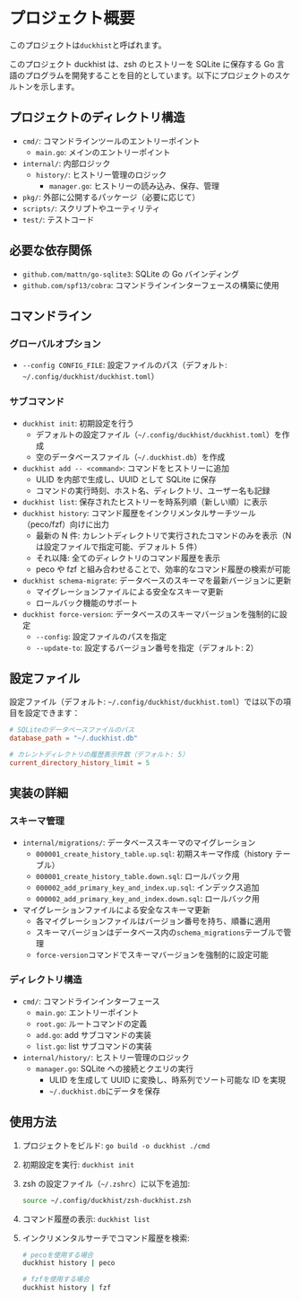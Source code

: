 # プロジェクト概要

このプロジェクトは`duckhist`と呼ばれます。

このプロジェクト duckhist は、zsh のヒストリーを SQLite に保存する Go 言語のプログラムを開発することを目的としています。以下にプロジェクトのスケルトンを示します。

## プロジェクトのディレクトリ構造

- `cmd/`: コマンドラインツールのエントリーポイント
  - `main.go`: メインのエントリーポイント
- `internal/`: 内部ロジック
  - `history/`: ヒストリー管理のロジック
    - `manager.go`: ヒストリーの読み込み、保存、管理
- `pkg/`: 外部に公開するパッケージ（必要に応じて）
- `scripts/`: スクリプトやユーティリティ
- `test/`: テストコード

## 必要な依存関係

- `github.com/mattn/go-sqlite3`: SQLite の Go バインディング
- `github.com/spf13/cobra`: コマンドラインインターフェースの構築に使用

## コマンドライン

### グローバルオプション

- `--config CONFIG_FILE`: 設定ファイルのパス（デフォルト: `~/.config/duckhist/duckhist.toml`）

### サブコマンド

- `duckhist init`: 初期設定を行う
  - デフォルトの設定ファイル（`~/.config/duckhist/duckhist.toml`）を作成
  - 空のデータベースファイル（`~/.duckhist.db`）を作成
- `duckhist add -- <command>`: コマンドをヒストリーに追加
  - ULID を内部で生成し、UUID として SQLite に保存
  - コマンドの実行時刻、ホスト名、ディレクトリ、ユーザー名も記録
- `duckhist list`: 保存されたヒストリーを時系列順（新しい順）に表示
- `duckhist history`: コマンド履歴をインクリメンタルサーチツール（peco/fzf）向けに出力
  - 最新の N 件: カレントディレクトリで実行されたコマンドのみを表示（N は設定ファイルで指定可能、デフォルト 5 件）
  - それ以降: 全てのディレクトリのコマンド履歴を表示
  - peco や fzf と組み合わせることで、効率的なコマンド履歴の検索が可能
- `duckhist schema-migrate`: データベースのスキーマを最新バージョンに更新
  - マイグレーションファイルによる安全なスキーマ更新
  - ロールバック機能のサポート
- `duckhist force-version`: データベースのスキーマバージョンを強制的に設定
  - `--config`: 設定ファイルのパスを指定
  - `--update-to`: 設定するバージョン番号を指定（デフォルト: 2）

## 設定ファイル

設定ファイル（デフォルト: `~/.config/duckhist/duckhist.toml`）では以下の項目を設定できます：

```toml
# SQLiteのデータベースファイルのパス
database_path = "~/.duckhist.db"

# カレントディレクトリの履歴表示件数（デフォルト: 5）
current_directory_history_limit = 5
```

## 実装の詳細

### スキーマ管理

- `internal/migrations/`: データベーススキーマのマイグレーション
  - `000001_create_history_table.up.sql`: 初期スキーマ作成（history テーブル）
  - `000001_create_history_table.down.sql`: ロールバック用
  - `000002_add_primary_key_and_index.up.sql`: インデックス追加
  - `000002_add_primary_key_and_index.down.sql`: ロールバック用
- マイグレーションファイルによる安全なスキーマ更新
  - 各マイグレーションファイルはバージョン番号を持ち、順番に適用
  - スキーマバージョンはデータベース内の`schema_migrations`テーブルで管理
  - `force-version`コマンドでスキーマバージョンを強制的に設定可能

### ディレクトリ構造

- `cmd/`: コマンドラインインターフェース
  - `main.go`: エントリーポイント
  - `root.go`: ルートコマンドの定義
  - `add.go`: add サブコマンドの実装
  - `list.go`: list サブコマンドの実装
- `internal/history/`: ヒストリー管理のロジック
  - `manager.go`: SQLite への接続とクエリの実行
    - ULID を生成して UUID に変換し、時系列でソート可能な ID を実現
    - `~/.duckhist.db`にデータを保存

## 使用方法

1. プロジェクトをビルド: `go build -o duckhist ./cmd`
2. 初期設定を実行: `duckhist init`
3. zsh の設定ファイル（`~/.zshrc`）に以下を追加:
   ```zsh
   source ~/.config/duckhist/zsh-duckhist.zsh
   ```
4. コマンド履歴の表示: `duckhist list`
5. インクリメンタルサーチでコマンド履歴を検索:

   ```zsh
   # pecoを使用する場合
   duckhist history | peco

   # fzfを使用する場合
   duckhist history | fzf
   ```
